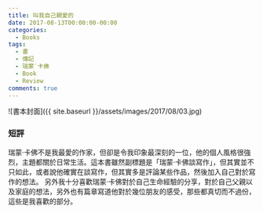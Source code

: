 ```yaml
---
title: 叫我自己親愛的
date: 2017-08-13T00:00:00-00:00
categories: 
  - Books
tags: 
  - 書
  - 傳記
  - 瑞蒙˙卡佛
  - Book
  - Review
comments: true
---
```


![書本封面]({{ site.baseurl }}/assets/images/2017/08/03.jpg)

### 短評

瑞蒙‧卡佛不是我最愛的作家，但卻是令我印象最深刻的一位，他的個人風格很強烈，主題都關於日常生活。這本書雖然副標題是「瑞蒙‧卡佛談寫作」，但其實並不只如此，或者說他確實在談寫作，但其實多是評論某些作品，然後加入自己對於寫作的想法。
另外我十分喜歡瑞蒙‧卡佛對於自己生命經驗的分享，對於自己父親以及家庭的想法，另外也有篇章寫道他對於幾位朋友的感受，那些都真切而不過份，這些是我喜歡的部分。